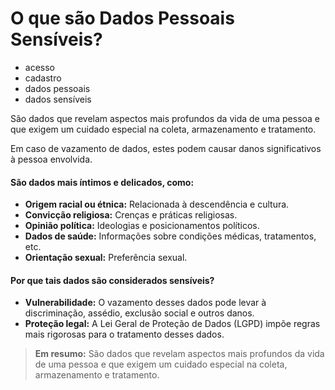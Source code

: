 # O que são Dados Pessoais Sensíveis?

- acesso
- cadastro
- dados pessoais
- dados sensíveis

São dados que revelam aspectos mais profundos da vida de uma pessoa e que exigem um cuidado especial na coleta, armazenamento e tratamento.

Em caso de vazamento de dados, estes podem causar danos significativos à pessoa envolvida.



#### **São dados mais íntimos e delicados, como:**

* **Origem racial ou étnica:** Relacionada à descendência e cultura.
* **Convicção religiosa:** Crenças e práticas religiosas.
* **Opinião política:** Ideologias e posicionamentos políticos.
* **Dados de saúde:** Informações sobre condições médicas, tratamentos, etc.
* **Orientação sexual:** Preferência sexual.



#### **Por que tais dados são considerados sensíveis?**

* **Vulnerabilidade:** O vazamento desses dados pode levar à discriminação, assédio, exclusão social e outros danos.
* **Proteção legal:** A Lei Geral de Proteção de Dados (LGPD) impõe regras mais rigorosas para o tratamento desses dados.

> **Em resumo:** São dados que revelam aspectos mais profundos da vida de uma pessoa e que exigem um cuidado especial na coleta, armazenamento e tratamento.